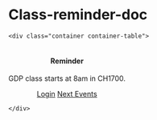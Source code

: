 # Class-reminder-doc

<!DOCTYPE html>
<html lang="en">
<head>
  <title>ReminderPage</title>
  <meta charset="utf-8">
  <meta name="viewport" content="width=device-width, initial-scale=1">
  <link rel="stylesheet" href="https://maxcdn.bootstrapcdn.com/bootstrap/4.5.2/css/bootstrap.min.css">
  <script src="https://ajax.googleapis.com/ajax/libs/jquery/3.5.1/jquery.min.js"></script>
  <script src="https://cdnjs.cloudflare.com/ajax/libs/popper.js/1.16.0/umd/popper.min.js"></script>
  <script src="https://maxcdn.bootstrapcdn.com/bootstrap/4.5.2/js/bootstrap.min.js"></script>
  <style>
 html, body, .container-table {
    height: 100%;
}
.container-table {
    display: table;
}
.vertical-center-row {
    display: table-cell;
    vertical-align: middle;
}
  </style>
</head>
<body>
 
    <div class="container container-table">
  <div  class="row vertical-center-row" >
    <div class="card-body btn-info">
      <h4 class="card-title" style="text-align: center;">Reminder</h4>
      <p class="card-text" style="text-align: center;">GDP class starts at 8am in CH1700.</p>
      <div style="text-align: center;">
        <a href="login.html"  class="btn btn-danger ">Login</a>
        <a href="classSchedule.html"  class="card-link text-warning">Next Events</a>
    </div>
    
    </div>
  </div>
</div>

</body>
</html>